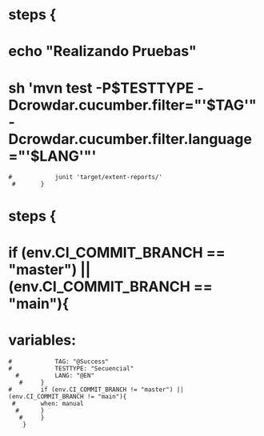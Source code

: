 #           steps {
  #              echo "Realizando Pruebas"
   #             sh 'mvn test -P$TESTTYPE -Dcrowdar.cucumber.filter="'$TAG'" -Dcrowdar.cucumber.filter.language="'$LANG'"' 
    #            junit 'target/extent-reports/' 
     #       }
 #           steps {
  #          if (env.CI_COMMIT_BRANCH == "master") || (env.CI_COMMIT_BRANCH == "main"){
   #         variables:
    #            TAG: "@Success"
    #            TESTTYPE: "Secuencial"
      #          LANG: "@EN"
       #     }    
    #        if (env.CI_COMMIT_BRANCH != "master") || (env.CI_COMMIT_BRANCH != "main"){ 
     #       when: manual   
      #      }    
       #     }
        }
